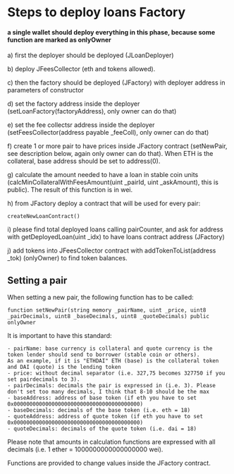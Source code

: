 # Steps to deploy loans Factory 
#### a single wallet should deploy everything in this phase, because some function are marked as onlyOwner

a) first the deployer should be deployed (JLoanDeployer)

b) deploy JFeesCollector (eth and tokens allowed).

c) then the factory should be deployed (JFactory) with deployer address in parameters of constructor

d) set the factory address inside the deployer (setLoanFactory(factoryAddress), only owner can do that)

e) set the fee collectsr address inside the deployer (setFeesCollector(address payable _feeColl), only owner can do that)

f) create 1 or more pair to have prices inside JFactory contract (setNewPair, see description below, again only owner can do that). When ETH is the collateral, base address should be set to address(0).

g) calculate the amount needed to have a loan in stable coin units (calcMinCollateralWithFeesAmount(uint _pairId, uint _askAmount), this is public). The result of this function is in wei. 

h) from JFactory deploy a contract that will be used for every pair:

	createNewLoanContract()


i) please find total deployed loans calling pairCounter, and ask for address with getDeployedLoan(uint _idx) to have loans contract address (JFactory)

j) add tokens into JFeesCollector contract with addTokenToList(address _tok) (onlyOwner) to find token balances.


## Setting a pair
When setting a new pair, the following function has to be called:

	function setNewPair(string memory _pairName, uint _price, uint8 _pairDecimals, uint8 _baseDecimals, uint8 _quoteDecimals) public onlyOwner 
	
It is important to have this standard:

	- pairName: base currency is collateral and quote currency is the token lender should send to borrower (stable coin or others). 
	As an example, if it is "ETHDAI" ETH (base) is the collateral token and DAI (quote) is the lending token 
	- price: without decimal separator (i.e. 327,75 becomes 327750 if you set pairdecimals to 3).
	- pairDecimals: decimals the pair is expressed in (i.e. 3). Please don't set too many decimals, I think that 8-10 should be the max
	- baseAddress: address of base token (if eth you have to set 0x0000000000000000000000000000000000000000)
	- baseDecimals: decimals of the base token (i.e. eth = 18)
	- quoteAddress: address of quote token (if eth you have to set 0x0000000000000000000000000000000000000000)
	- quoteDecimals: decimals of the quote token (i.e. dai = 18)
	
Please note that amounts in calculation functions are expressed with all decimals (i.e. 1 ether = 1000000000000000000 wei).

Functions are provided to change values inside the JFactory contract.

